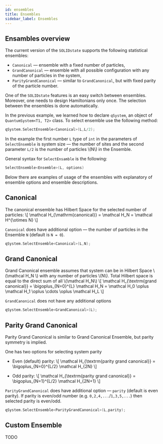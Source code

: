 ```yaml
---
id: ensembles
title: Ensembles
sidebar_label: Ensembles
---
```


## Ensambles overview

The current version of the `SOLIDstate` supports the following statistical ensembles:

* `Canonical` ― ensemble with a fixed number of particles,
* `GrandCanonical` ― ensemble with all possible configuration with any number of particles in the system,
* `ParityGrandCanonical` ― similar to `GrandCanonical`, but with fixed parity of the particle number.

One of the `SOLIDstate` features is an easy switch between ensembles.
Moreover, one needs to design Hamiltonians only once.
The selection between the ensembles is done automatically.

In the previous example, we learned how to declare `qSystem`, an object of `QuantumSystem<T1, T2>` class.
To select ensemble use the following method:

```c++
qSystem.SelectEnsemble<Canonical>(L,L/2);
```

In the example the first number `L` type of `int` in the parameters of `SelectEnsemble` is system size ― the number of sites and the second parameter `L/2` is the number of particles \\(N\\) in the Ensemble.

General syntax for `SelectEnsamble` is the following:

```c++
SelectEnsemble<Ensemble>(L, options)
```

Below there are examples of usage of the ensembles with explanatory of ensemble options and ensemble descriptions.


## Canonical

The canonical ensemble has Hilbert Space for the selected number of particles:
\\[
\mathcal H_{\mathrm{canonical}} = \mathcal H_N =  \mathcal H^{\otimes N}
\\]

`Canonical` does have additional option ―  the number of particles in the Ensemble `N` (default is `N = 0`).
```c++
qSystem.SelectEnsemble<Canonical>(L,N);
```

## Grand Canonical
Grand Canonical ensemble assumes that system can be in Hilbert Space \\(\mathcal H_N \\) with any number of particles \\(N\\).
Total Hilbert space is equal to the direct sum of all \\(\mathcal H_N\\)
\\[
\mathcal H_{\textrm{grand canonical}} = \bigoplus_{N=0}^{L} \mathcal H_N = \mathcal H_0 \oplus \mathcal H_1 \oplus \cdots \oplus \mathcal H_L
\\]

`GrandCanonical` does not have any additional options
```c++
qSystem.SelectEnsemble<GrandCanonical>(L);
```

## Parity Grand Canonical

Parity Grand Canonical is similar to Grand Canonical Ensemble, but parity symmetry is implied.

One has two options for selecting system parity
* Even (default) parity:
\\[
\mathcal H_{\textrm{parity grand canonical}} = \bigoplus_{N=0}^{L/2} \mathcal H_{2N} 
\\]

* Odd parity:
\\[
\mathcal H_{\textrm{parity grand canonical}} = \bigoplus_{N=1}^{L/2} \mathcal H_{2N+1} 
\\]

`ParityGrandCanonical` does have additional option ― `parity` (default is even parity).
If parity is even/odd number (e.g. `0,2,4,...`/`1,3,5,...`) then selected parity is even/odd.
```c++
qSystem.SelectEnsemble<ParityGrandCanonical>(L,parity);
```

## Custom Ensemble

TODO